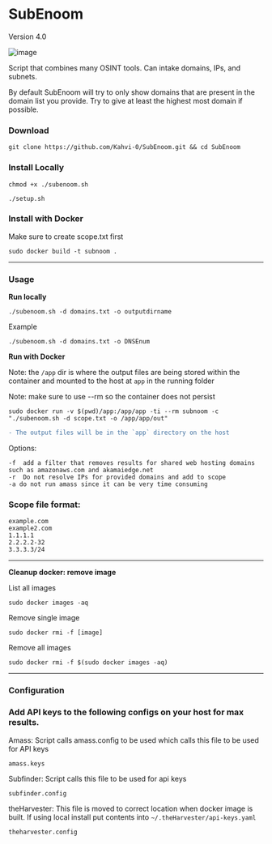 # SubEnoom
Version 4.0

![image](https://github.com/Kahvi-0/SubEnoom/assets/46513413/5aa80594-aade-4ff9-a603-adda3dc6df2a)


Script that combines many OSINT tools. Can intake domains, IPs, and subnets. 

By default SubEnoom will try to only show domains that are present in the domain list you provide. Try to give at least the highest most domain if possible. 


### Download

```
git clone https://github.com/Kahvi-0/SubEnoom.git && cd SubEnoom
```

### Install Locally

```
chmod +x ./subenoom.sh
```

```
./setup.sh
```

### Install with Docker

Make sure to create scope.txt first

```
sudo docker build -t subnoom .
```

-----

### Usage

**Run locally**
```
./subenoom.sh -d domains.txt -o outputdirname
```

Example

```
./subenoom.sh -d domains.txt -o DNSEnum 
```


**Run with Docker**

Note: the `/app` dir is where the output files are being stored within the container and mounted to the host at `app` in the running folder

Note: make sure to use --rm so the container does not persist
```
sudo docker run -v $(pwd)/app:/app/app -ti --rm subnoom -c "./subenoom.sh -d scope.txt -o /app/app/out"
```
```diff
- The output files will be in the `app` directory on the host
```

Options:
```
-f  add a filter that removes results for shared web hosting domains such as amazonaws.com and akamaiedge.net
-r  Do not resolve IPs for provided domains and add to scope
-a do not run amass since it can be very time consuming
```

### Scope file format:

```
example.com
example2.com
1.1.1.1
2.2.2.2-32
3.3.3.3/24
```
------

**Cleanup docker: remove image**

List all images
```
sudo docker images -aq
```

Remove single image
```
sudo docker rmi -f [image]
```

Remove all images
```
sudo docker rmi -f $(sudo docker images -aq)
```

------

### Configuration 

### Add API keys to the following configs on your host for max results.

Amass:
Script calls amass.config to be used which calls this file to be used for API keys
```
amass.keys
```

Subfinder:
Script calls this file to be used for api keys
```
subfinder.config
```

theHarvester: 
This file is moved to correct location when docker image is built. If using local install put contents into `~/.theHarvester/api-keys.yaml`
```
theharvester.config
```







